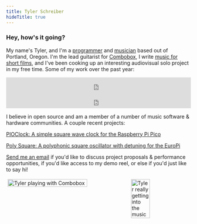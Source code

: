 ```yaml
---
title: Tyler Schreiber
hideTitle: true
---
```


### Hey, how's it going?

My name's Tyler, and I'm a [programmer](https://github.com/t-schreibs) and [musician](https://scribble-t.bandcamp.com) based out of Portland, Oregon. I'm the lead guitarist for [Combobox](https://www.combobox.band), I write [music for short films](https://www.imdb.com/name/nm8233727/), and I've been cooking up an interesting audiovisual solo project in my free time. Some of my work over the past year:

<iframe style="border: 0; width: 100%; height: 42px;" src="https://bandcamp.com/EmbeddedPlayer/track=110125775/size=small/bgcol=ffffff/linkcol=0687f5/transparent=true/" seamless><a href="https://scribble-t.bandcamp.com/track/1-5">1-5 by scribble t</a></iframe>

<iframe style="border: 0; width: 100%; height: 42px;" src="https://bandcamp.com/EmbeddedPlayer/track=3390187097/size=small/bgcol=ffffff/linkcol=0687f5/transparent=true/" seamless><a href="https://scribble-t.bandcamp.com/track/4-6">4-6 by scribble t</a></iframe>

I believe in open source and am a member of a number of music software & hardware communities. A couple recent projects:

[PIOClock: A simple square wave clock for the Raspberry Pi Pico](https://github.com/t-schreibs/PIOClock)

[Poly Square: A polyphonic square oscillator with detuning for the EuroPi](https://github.com/t-schreibs/EuroPi/blob/main/software/contrib/poly_square.py)

<a href="mailto:tylereschreiber@gmail.com">Send me an email</a> if you'd like to discuss project proposals & performance opportunities, if you'd like access to my demo reel, or else if you'd just like to say hi!

<div style="display: flex;">
  <img src="/Combobox-48.jpg" alt="Tyler playing with Combobox" width="66%" style="object-fit: cover; padding: 4px;"/>
  <img src="/Combobox-33.jpg" alt="Tyler really getting into the music" width="32%" style="object-fit: cover; padding: 4px;"/>
</div>